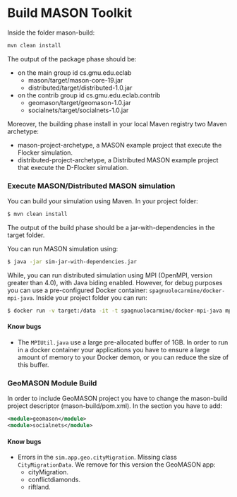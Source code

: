 # Build MASON Toolkit

Inside the folder mason-build:

```bash
mvn clean install 
```

The output of the package phase should be:

- on the main group id cs.gmu.edu.eclab
	- mason/target/mason-core-19.jar 
	- distributed/target/distributed-1.0.jar
- on the contrib group id cs.gmu.edu.eclab.contrib
	- geomason/target/geomason-1.0.jar 
	- socialnets/target/socialnets-1.0.jar 

Moreover, the building phase install in your local Maven registry two Maven archetype:

- mason-project-archetype, a MASON example project that execute the Flocker simulation.
- distributed-project-archetype, a Distributed MASON example project that execute the D-Flocker simulation.

### Execute MASON/Distributed MASON simulation

You can build your simulation using Maven. In your project folder:

```bash
$ mvn clean install 
```

The output of the build phase should be a jar-with-dependencies in the target folder.

You can run MASON simulation using:
 
```bash
$ java -jar sim-jar-with-dependencies.jar
```

While, you can run distributed simulation using MPI (OpenMPI, version greater than 4.0), with Java biding enabled. However, for debug purposes you can use a pre-configured Docker container: `spagnuolocarmine/docker-mpi-java`.
Inside your project folder you can run:

```bash
$ docker run -v target:/data -it -t spagnuolocarmine/docker-mpi-java mpirun --allow-run-as-root -np 4 java -Xmx3G -jar /data/sim-jar-with-dependencies.jar
```

#### Know bugs

- The `MPIUtil.java` use a large pre-allocated buffer of 1GB. In order to run in a docker container your applications you have to ensure a large amount of memory to your Docker demon, or you can reduce the size of this buffer.

### GeoMASON Module Build

In order to include GeoMASON project you have to change the mason-build project descriptor (mason-build/pom.xml).
In the <modules> section you have to add:

```xml
<module>geomason</module>
<module>socialnets</module> 
```

#### Know bugs

- Errors in the ```sim.app.geo.cityMigration```. Missing class `CityMigrationData`. We remove for this version the GeoMASON app:
	- cityMigration.
	- conflictdiamonds.
	- riftland. 
